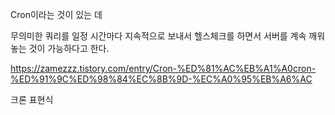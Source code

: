 Cron이라는 것이 있는 데

무의미한 쿼리를 일정 시간마다 지속적으로 보내서
헬스체크를 하면서
서버를 계속 깨워 놓는 것이 가능하다고 한다.

https://zamezzz.tistory.com/entry/Cron-%ED%81%AC%EB%A1%A0cron-%ED%91%9C%ED%98%84%EC%8B%9D-%EC%A0%95%EB%A6%AC

크론 표현식
